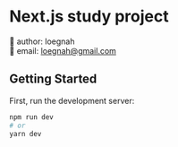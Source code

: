 # Next.js study project
🍎 author: loegnah   
🍎 email: loegnah@gmail.com

## Getting Started

First, run the development server:

```bash
npm run dev
# or
yarn dev
```